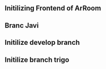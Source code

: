 ## Initilizing Frontend of ArRoom
## Branc Javi
## Initilize develop branch
## Initilize branch trigo

